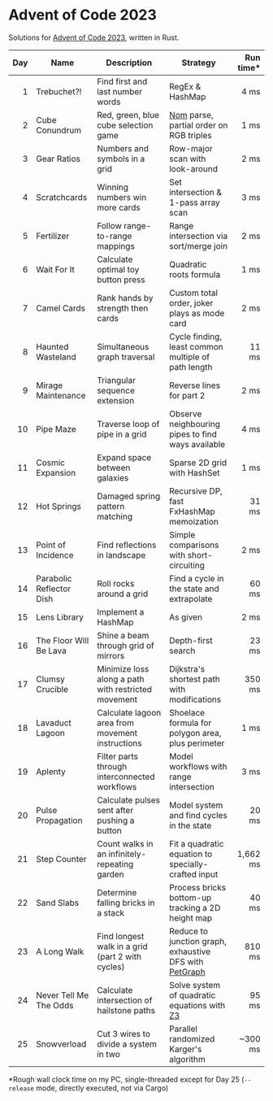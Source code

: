# Advent of Code 2023

Solutions for [Advent of Code 2023][aoc], written in Rust.

| Day | Name                     | Description                                         | Strategy                                                 | Run time* |
|----:|--------------------------|-----------------------------------------------------|----------------------------------------------------------|----------:|
|   1 | Trebuchet?!              | Find first and last number words                    | RegEx & HashMap                                          |      4 ms |
|   2 | Cube Conundrum           | Red, green, blue cube selection game                | [Nom] parse, partial order on RGB triples                |      1 ms |
|   3 | Gear Ratios              | Numbers and symbols in a grid                       | Row-major scan with look-around                          |      2 ms |
|   4 | Scratchcards             | Winning numbers win more cards                      | Set intersection & 1-pass array scan                     |      3 ms |
|   5 | Fertilizer               | Follow range-to-range mappings                      | Range intersection via sort/merge join                   |      2 ms |
|   6 | Wait For It              | Calculate optimal toy button press                  | Quadratic roots formula                                  |      1 ms |
|   7 | Camel Cards              | Rank hands by strength then cards                   | Custom total order, joker plays as mode card             |      2 ms |
|   8 | Haunted Wasteland        | Simultaneous graph traversal                        | Cycle finding, least common multiple of path length      |     11 ms |
|   9 | Mirage Maintenance       | Triangular sequence extension                       | Reverse lines for part 2                                 |      2 ms |
|  10 | Pipe Maze                | Traverse loop of pipe in a grid                     | Observe neighbouring pipes to find ways available        |      4 ms |
|  11 | Cosmic Expansion         | Expand space between galaxies                       | Sparse 2D grid with HashSet                              |      1 ms |
|  12 | Hot Springs              | Damaged spring pattern matching                     | Recursive DP, fast FxHashMap memoization                 |     31 ms |
|  13 | Point of Incidence       | Find reflections in landscape                       | Simple comparisons with short-circuiting                 |      2 ms |
|  14 | Parabolic Reflector Dish | Roll rocks around a grid                            | Find a cycle in the state and extrapolate                |     60 ms |
|  15 | Lens Library             | Implement a HashMap                                 | As given                                                 |      2 ms |
|  16 | The Floor Will Be Lava   | Shine a beam through grid of mirrors                | Depth-first search                                       |     23 ms |
|  17 | Clumsy Crucible          | Minimize loss along a path with restricted movement | Dijkstra's shortest path with modifications              |    350 ms |
|  18 | Lavaduct Lagoon          | Calculate lagoon area from movement instructions    | Shoelace formula for polygon area, plus perimeter        |      1 ms |
|  19 | Aplenty                  | Filter parts through interconnected workflows       | Model workflows with range intersection                  |      3 ms |
|  20 | Pulse Propagation        | Calculate pulses sent after pushing a button        | Model system and find cycles in the state                |     20 ms |
|  21 | Step Counter             | Count walks in an infinitely-repeating garden       | Fit a quadratic equation to specially-crafted input      |  1,662 ms |
|  22 | Sand Slabs               | Determine falling bricks in a stack                 | Process bricks bottom-up tracking a 2D height map        |     40 ms |
|  23 | A Long Walk              | Find longest walk in a grid (part 2 with cycles)    | Reduce to junction graph, exhaustive DFS with [PetGraph] |    810 ms |
|  24 | Never Tell Me The Odds   | Calculate intersection of hailstone paths           | Solve system of quadratic equations with [Z3]            |     95 ms |
|  25 | Snowverload              | Cut 3 wires to divide a system in two               | Parallel randomized Karger's algorithm                   |   ~300 ms |

*Rough wall clock time on my PC, single-threaded except for Day 25
(`--release` mode, directly executed, not via Cargo)

[aoc]: https://adventofcode.com/2023/

[Nom]: https://docs.rs/crate/nom/latest

[PetGraph]: https://docs.rs/crate/petgraph/latest

[Z3]: https://en.wikipedia.org/wiki/Z3_Theorem_Prover
